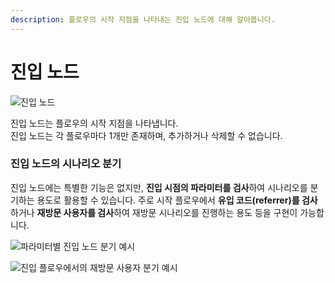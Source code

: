 ```yaml
---
description: 플로우의 시작 지점을 나타내는 진입 노드에 대해 알아봅니다.
---
```


# 진입 노드

![&#xC9C4;&#xC785; &#xB178;&#xB4DC;](../../../.gitbook/assets/entry_node.png)

진입 노드는 플로우의 시작 지점을 나타냅니다.   
진입 노드는 각 플로우마다 1개만 존재하며, 추가하거나 삭제할 수 없습니다.

### 진입 노드의 시나리오 분기 <a id="flow-entry-condition"></a>

진입 노드에는 특별한 기능은 없지만, **진입 시점의 파라미터를 검사**하여 시나리오를 분기하는 용도로 활용할 수 있습니다. 주로 시작 플로우에서 **유입 코드\(referrer\)를 검사**하거나 **재방문 사용자를 검사**하여 재방문 시나리오를 진행하는 용도 등을 구현이 가능합니다.

![&#xD30C;&#xB77C;&#xBBF8;&#xD130;&#xBCC4; &#xC9C4;&#xC785; &#xB178;&#xB4DC; &#xBD84;&#xAE30; &#xC608;&#xC2DC; ](../../../.gitbook/assets/entry_node_example.png)

![&#xC9C4;&#xC785; &#xD50C;&#xB85C;&#xC6B0;&#xC5D0;&#xC11C;&#xC758; &#xC7AC;&#xBC29;&#xBB38; &#xC0AC;&#xC6A9;&#xC790; &#xBD84;&#xAE30; &#xC608;&#xC2DC;](../../../.gitbook/assets/entry_node_example_2.png)

 




